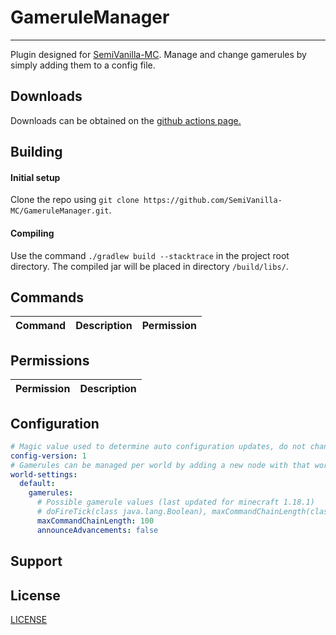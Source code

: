 # GameruleManager

___
Plugin designed for [SemiVanilla-MC](https://github.com/SemiVanilla-MC/SemiVanilla-MC).
Manage and change gamerules by simply adding them to a config file.

## **Downloads**
Downloads can be obtained on the [github actions page.](https://github.com/SemiVanilla-MC/GameruleManager/actions)

## **Building**

#### Initial setup
Clone the repo using `git clone https://github.com/SemiVanilla-MC/GameruleManager.git`.

#### Compiling
Use the command `./gradlew build --stacktrace` in the project root directory.
The compiled jar will be placed in directory `/build/libs/`.

## **Commands**

| Command             | Description                 | Permission                  |
|---------------------|-----------------------------|-----------------------------|

## **Permissions**

| Permission                  | Description                                    |
|-----------------------------|------------------------------------------------|

## **Configuration**

```yaml
# Magic value used to determine auto configuration updates, do not change this value
config-version: 1
# Gamerules can be managed per world by adding a new node with that world's name to this node.
world-settings:
  default:
    gamerules:
      # Possible gamerule values (last updated for minecraft 1.18.1)
      # doFireTick(class java.lang.Boolean), maxCommandChainLength(class java.lang.Integer), fireDamage(class java.lang.Boolean), reducedDebugInfo(class java.lang.Boolean), disableElytraMovementCheck(class java.lang.Boolean), announceAdvancements(class java.lang.Boolean), drowningDamage(class java.lang.Boolean), commandBlockOutput(class java.lang.Boolean), forgiveDeadPlayers(class java.lang.Boolean), doMobSpawning(class java.lang.Boolean), maxEntityCramming(class java.lang.Integer), disableRaids(class java.lang.Boolean), doWeatherCycle(class java.lang.Boolean), doDaylightCycle(class java.lang.Boolean), showDeathMessages(class java.lang.Boolean), doTileDrops(class java.lang.Boolean), universalAnger(class java.lang.Boolean), playersSleepingPercentage(class java.lang.Integer), doInsomnia(class java.lang.Boolean), doImmediateRespawn(class java.lang.Boolean), naturalRegeneration(class java.lang.Boolean), doMobLoot(class java.lang.Boolean), fallDamage(class java.lang.Boolean), keepInventory(class java.lang.Boolean), doEntityDrops(class java.lang.Boolean), doLimitedCrafting(class java.lang.Boolean), mobGriefing(class java.lang.Boolean), randomTickSpeed(class java.lang.Integer), spawnRadius(class java.lang.Integer), freezeDamage(class java.lang.Boolean), doTraderSpawning(class java.lang.Boolean), logAdminCommands(class java.lang.Boolean), spectatorsGenerateChunks(class java.lang.Boolean), sendCommandFeedback(class java.lang.Boolean), doPatrolSpawning(class java.lang.Boolean)
      maxCommandChainLength: 100
      announceAdvancements: false
```

## **Support**

## **License**
[LICENSE](LICENSE)